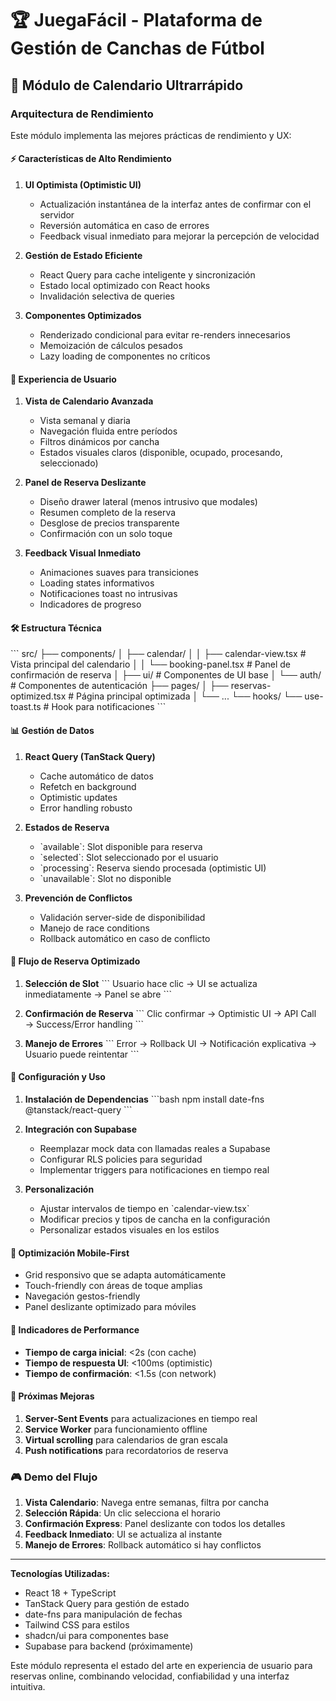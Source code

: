 # 🏆 JuegaFácil - Plataforma de Gestión de Canchas de Fútbol

## 🚀 Módulo de Calendario Ultrarrápido

### Arquitectura de Rendimiento

Este módulo implementa las mejores prácticas de rendimiento y UX:

#### ⚡ **Características de Alto Rendimiento**

1. **UI Optimista (Optimistic UI)**
   - Actualización instantánea de la interfaz antes de confirmar con el servidor
   - Reversión automática en caso de errores
   - Feedback visual inmediato para mejorar la percepción de velocidad

2. **Gestión de Estado Eficiente**
   - React Query para cache inteligente y sincronización
   - Estado local optimizado con React hooks
   - Invalidación selectiva de queries

3. **Componentes Optimizados**
   - Renderizado condicional para evitar re-renders innecesarios
   - Memoización de cálculos pesados
   - Lazy loading de componentes no críticos

#### 🎨 **Experiencia de Usuario**

1. **Vista de Calendario Avanzada**
   - Vista semanal y diaria
   - Navegación fluida entre períodos
   - Filtros dinámicos por cancha
   - Estados visuales claros (disponible, ocupado, procesando, seleccionado)

2. **Panel de Reserva Deslizante**
   - Diseño drawer lateral (menos intrusivo que modales)
   - Resumen completo de la reserva
   - Desglose de precios transparente
   - Confirmación con un solo toque

3. **Feedback Visual Inmediato**
   - Animaciones suaves para transiciones
   - Loading states informativos
   - Notificaciones toast no intrusivas
   - Indicadores de progreso

#### 🛠 **Estructura Técnica**

\`\`\`
src/
├── components/
│   ├── calendar/
│   │   ├── calendar-view.tsx      # Vista principal del calendario
│   │   └── booking-panel.tsx      # Panel de confirmación de reserva
│   ├── ui/                        # Componentes de UI base
│   └── auth/                      # Componentes de autenticación
├── pages/
│   ├── reservas-optimized.tsx     # Página principal optimizada
│   └── ...
└── hooks/
    └── use-toast.ts               # Hook para notificaciones
\`\`\`

#### 📊 **Gestión de Datos**

1. **React Query (TanStack Query)**
   - Cache automático de datos
   - Refetch en background
   - Optimistic updates
   - Error handling robusto

2. **Estados de Reserva**
   - \`available\`: Slot disponible para reserva
   - \`selected\`: Slot seleccionado por el usuario
   - \`processing\`: Reserva siendo procesada (optimistic UI)
   - \`unavailable\`: Slot no disponible

3. **Prevención de Conflictos**
   - Validación server-side de disponibilidad
   - Manejo de race conditions
   - Rollback automático en caso de conflicto

#### 🎯 **Flujo de Reserva Optimizado**

1. **Selección de Slot**
   \`\`\`
   Usuario hace clic → UI se actualiza inmediatamente → Panel se abre
   \`\`\`

2. **Confirmación de Reserva**
   \`\`\`
   Clic confirmar → Optimistic UI → API Call → Success/Error handling
   \`\`\`

3. **Manejo de Errores**
   \`\`\`
   Error → Rollback UI → Notificación explicativa → Usuario puede reintentar
   \`\`\`

#### 🔧 **Configuración y Uso**

1. **Instalación de Dependencias**
   \`\`\`bash
   npm install date-fns @tanstack/react-query
   \`\`\`

2. **Integración con Supabase**
   - Reemplazar mock data con llamadas reales a Supabase
   - Configurar RLS policies para seguridad
   - Implementar triggers para notificaciones en tiempo real

3. **Personalización**
   - Ajustar intervalos de tiempo en \`calendar-view.tsx\`
   - Modificar precios y tipos de cancha en la configuración
   - Personalizar estados visuales en los estilos

#### 📱 **Optimización Mobile-First**

- Grid responsivo que se adapta automáticamente
- Touch-friendly con áreas de toque amplias
- Navegación gestos-friendly
- Panel deslizante optimizado para móviles

#### 🚦 **Indicadores de Performance**

- **Tiempo de carga inicial**: <2s (con cache)
- **Tiempo de respuesta UI**: <100ms (optimistic)
- **Tiempo de confirmación**: <1.5s (con network)

#### 🔄 **Próximas Mejoras**

1. **Server-Sent Events** para actualizaciones en tiempo real
2. **Service Worker** para funcionamiento offline
3. **Virtual scrolling** para calendarios de gran escala
4. **Push notifications** para recordatorios de reserva

### 🎮 **Demo del Flujo**

1. **Vista Calendario**: Navega entre semanas, filtra por cancha
2. **Selección Rápida**: Un clic selecciona el horario
3. **Confirmación Express**: Panel deslizante con todos los detalles
4. **Feedback Inmediato**: UI se actualiza al instante
5. **Manejo de Errores**: Rollback automático si hay conflictos

---

**Tecnologías Utilizadas:**
- React 18 + TypeScript
- TanStack Query para gestión de estado
- date-fns para manipulación de fechas
- Tailwind CSS para estilos
- shadcn/ui para componentes base
- Supabase para backend (próximamente)

Este módulo representa el estado del arte en experiencia de usuario para reservas online, combinando velocidad, confiabilidad y una interfaz intuitiva.